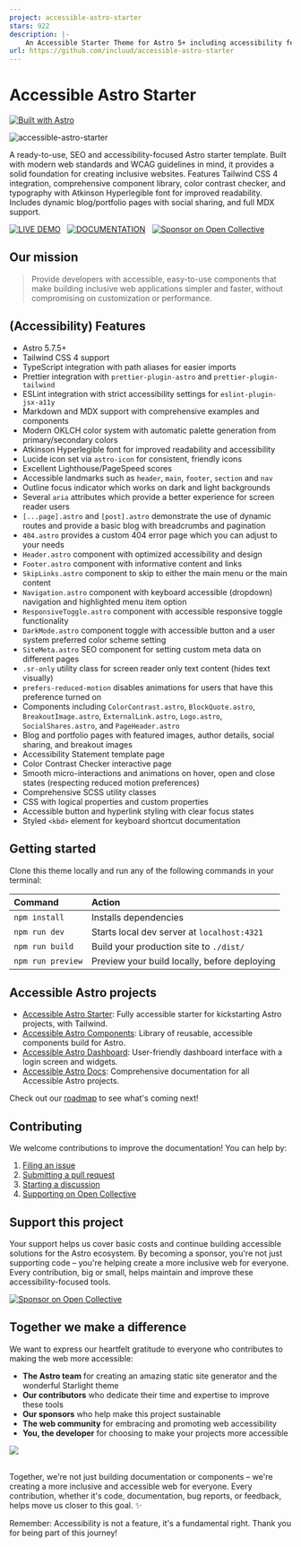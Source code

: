 ```yaml
---
project: accessible-astro-starter
stars: 922
description: |-
    An Accessible Starter Theme for Astro 5+ including accessibility features such as landmarks, better focus-outline and skip-links navigation. Ships with Tailwind 4, Prettier and ESLint support.
url: https://github.com/incluud/accessible-astro-starter
---
```


# Accessible Astro Starter

[![Built with Astro](https://astro.badg.es/v2/built-with-astro/small.svg)](https://astro.build)

![accessible-astro-starter](https://github.com/user-attachments/assets/01630a5b-10bb-4765-a291-74725fedc04f)

A ready-to-use, SEO and accessibility-focused Astro starter template. Built with modern web standards and WCAG guidelines in mind, it provides a solid foundation for creating inclusive websites. Features Tailwind CSS 4 integration, comprehensive component library, color contrast checker, and typography with Atkinson Hyperlegible font for improved readability. Includes dynamic blog/portfolio pages with social sharing, and full MDX support.

[![LIVE DEMO](https://img.shields.io/badge/LIVE_DEMO-4ECCA3?style=for-the-badge&logo=astro&logoColor=black)](https://accessible-astro-starter.incluud.dev/) &nbsp;
[![DOCUMENTATION](https://img.shields.io/badge/DOCUMENTATION-A682FF?style=for-the-badge&logo=astro&logoColor=black)](https://accessible-astro.incluud.dev/) &nbsp;
[![Sponsor on Open Collective](https://img.shields.io/badge/Open%20Collective-7FADF2?style=for-the-badge&logo=opencollective&logoColor=white)](https://opencollective.com/incluud) &nbsp;

## Our mission

> Provide developers with accessible, easy-to-use components that make building inclusive web applications simpler and faster, without compromising on customization or performance.

## (Accessibility) Features

- Astro 5.7.5+
- Tailwind CSS 4 support
- TypeScript integration with path aliases for easier imports
- Prettier integration with `prettier-plugin-astro` and `prettier-plugin-tailwind`
- ESLint integration with strict accessibility settings for `eslint-plugin-jsx-a11y`
- Markdown and MDX support with comprehensive examples and components
- Modern OKLCH color system with automatic palette generation from primary/secondary colors
- Atkinson Hyperlegible font for improved readability and accessibility
- Lucide icon set via `astro-icon` for consistent, friendly icons
- Excellent Lighthouse/PageSpeed scores
- Accessible landmarks such as `header`, `main`, `footer`, `section` and `nav`
- Outline focus indicator which works on dark and light backgrounds
- Several `aria` attributes which provide a better experience for screen reader users
- `[...page].astro` and `[post].astro` demonstrate the use of dynamic routes and provide a basic blog with breadcrumbs and pagination
- `404.astro` provides a custom 404 error page which you can adjust to your needs
- `Header.astro` component with optimized accessibility and design
- `Footer.astro` component with informative content and links
- `SkipLinks.astro` component to skip to either the main menu or the main content
- `Navigation.astro` component with keyboard accessible (dropdown) navigation and highlighted menu item option
- `ResponsiveToggle.astro` component with accessible responsive toggle functionality
- `DarkMode.astro` component toggle with accessible button and a user system preferred color scheme setting
- `SiteMeta.astro` SEO component for setting custom meta data on different pages
- `.sr-only` utility class for screen reader only text content (hides text visually)
- `prefers-reduced-motion` disables animations for users that have this preference turned on
- Components including `ColorContrast.astro`, `BlockQuote.astro`, `BreakoutImage.astro`, `ExternalLink.astro`, `Logo.astro`, `SocialShares.astro`, and `PageHeader.astro`
- Blog and portfolio pages with featured images, author details, social sharing, and breakout images
- Accessibility Statement template page
- Color Contrast Checker interactive page
- Smooth micro-interactions and animations on hover, open and close states (respecting reduced motion preferences)
- Comprehensive SCSS utility classes
- CSS with logical properties and custom properties
- Accessible button and hyperlink styling with clear focus states
- Styled `<kbd>` element for keyboard shortcut documentation

## Getting started

Clone this theme locally and run any of the following commands in your terminal:

| Command           | Action                                       |
| :---------------- | :------------------------------------------- |
| `npm install`     | Installs dependencies                        |
| `npm run dev`     | Starts local dev server at `localhost:4321`  |
| `npm run build`   | Build your production site to `./dist/`      |
| `npm run preview` | Preview your build locally, before deploying |

## Accessible Astro projects

- [Accessible Astro Starter](https://github.com/incluud/accessible-astro-starter): Fully accessible starter for kickstarting Astro projects, with Tailwind.
- [Accessible Astro Components](https://github.com/incluud/accessible-astro-components/): Library of reusable, accessible components build for Astro.
- [Accessible Astro Dashboard](https://github.com/incluud/accessible-astro-dashboard/): User-friendly dashboard interface with a login screen and widgets.
- [Accessible Astro Docs](https://github.com/incluud/accessible-astro-docs): Comprehensive documentation for all Accessible Astro projects.

Check out our [roadmap](https://github.com/orgs/incluud/projects/4/views/1) to see what's coming next!

## Contributing

We welcome contributions to improve the documentation! You can help by:

1. [Filing an issue](https://github.com/incluud/accessible-astro-starter/issues)
2. [Submitting a pull request](https://github.com/incluud/accessible-astro-starter/pulls)
3. [Starting a discussion](https://github.com/incluud/accessible-astro-starter/discussions)
4. [Supporting on Open Collective](https://opencollective.com/incluud)

## Support this project

Your support helps us cover basic costs and continue building accessible solutions for the Astro ecosystem. By becoming a sponsor, you're not just supporting code – you're helping create a more inclusive web for everyone. Every contribution, big or small, helps maintain and improve these accessibility-focused tools.

[![Sponsor on Open Collective](https://img.shields.io/badge/Open%20Collective-7FADF2?style=for-the-badge&logo=opencollective&logoColor=white)](https://opencollective.com/incluud)

## Together we make a difference

We want to express our heartfelt gratitude to everyone who contributes to making the web more accessible:

- **The Astro team** for creating an amazing static site generator and the wonderful Starlight theme
- **Our contributors** who dedicate their time and expertise to improve these tools
- **Our sponsors** who help make this project sustainable
- **The web community** for embracing and promoting web accessibility
- **You, the developer** for choosing to make your projects more accessible

<a href="https://github.com/incluud/accessible-astro-starter/graphs/contributors">
  <img src="https://contrib.rocks/image?repo=incluud/accessible-astro-starter" />
</a><br /><br />

Together, we're not just building documentation or components – we're creating a more inclusive and accessible web for everyone. Every contribution, whether it's code, documentation, bug reports, or feedback, helps move us closer to this goal. ✨

Remember: Accessibility is not a feature, it's a fundamental right. Thank you for being part of this journey!

